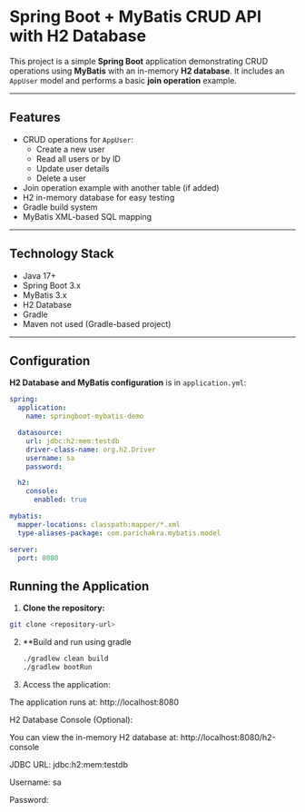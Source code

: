 # Spring Boot + MyBatis CRUD API with H2 Database

This project is a simple **Spring Boot** application demonstrating CRUD operations using **MyBatis** with an in-memory **H2 database**. It includes an `AppUser` model and performs a basic **join operation** example.

---

## Features

- CRUD operations for `AppUser`:
  - Create a new user
  - Read all users or by ID
  - Update user details
  - Delete a user
- Join operation example with another table (if added)
- H2 in-memory database for easy testing
- Gradle build system
- MyBatis XML-based SQL mapping

---

## Technology Stack

- Java 17+
- Spring Boot 3.x
- MyBatis 3.x
- H2 Database
- Gradle
- Maven not used (Gradle-based project)

---

## Configuration

**H2 Database and MyBatis configuration** is in `application.yml`:

```yaml
spring:
  application:
    name: springboot-mybatis-demo

  datasource:
    url: jdbc:h2:mem:testdb
    driver-class-name: org.h2.Driver
    username: sa
    password:

  h2:
    console:
      enabled: true

mybatis:
  mapper-locations: classpath:mapper/*.xml
  type-aliases-package: com.parichakra.mybatis.model

server:
  port: 8080
```

## Running the Application

1. **Clone the repository:**

```bash
git clone <repository-url>
```


2. **Build and run using gradle
   ```bash
   ./gradlew clean build
   ./gradlew bootRun
   ```
3. Access the application:

The application runs at: http://localhost:8080

H2 Database Console (Optional):

You can view the in-memory H2 database at: http://localhost:8080/h2-console

JDBC URL: jdbc:h2:mem:testdb

Username: sa

Password: 
